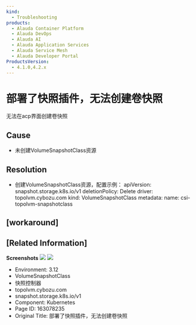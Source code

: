 ```yaml
---
kind:
  - Troubleshooting
products:
  - Alauda Container Platform
  - Alauda DevOps
  - Alauda AI
  - Alauda Application Services
  - Alauda Service Mesh
  - Alauda Developer Portal
ProductsVersion:
  - 4.1.0,4.2.x
---
```

<!-- A type of document that involves encountering a fault, diagnosing it, performing root cause analysis, and providing solutions. -->

# 部署了快照插件，无法创建卷快照

无法在acp界面创建卷快照

## Cause
- 未创建VolumeSnapshotClass资源

## Resolution
- 创建VolumeSnapshotClass资源，配置示例：
apiVersion: snapshot.storage.k8s.io/v1
deletionPolicy: Delete
driver: topolvm.cybozu.com
kind: VolumeSnapshotClass
metadata:
  name: csi-topolvm-snapshotclass

## [workaround]

## [Related Information]
**Screenshots**
![](https://pro-upload-center.udeskcs.com/tid99781/1693290416_99781_ecb2ef_%E5%BE%AE%E4%BF%A1%E5%9B%BE%E7%89%87_20230829142318.png?Expires=1695697156&OSSAccessKeyId=bPexlr6MCcadDhfu&Signature=jCYLsqEBMigwONeGsrmleUztqGU%3D)
![](https://pro-upload-center.udeskcs.com/tid99781/1693290416_99781_d7ff76_%E5%BE%AE%E4%BF%A1%E5%9B%BE%E7%89%87_20230829142305.png?Expires=1695697156&OSSAccessKeyId=bPexlr6MCcadDhfu&Signature=SocI5sK63UixiCsmXh2R4NnlRKA%3D)
- Environment: 3.12
- VolumeSnapshotClass
- 快照控制器
- topolvm.cybozu.com
- snapshot.storage.k8s.io/v1
- Component: Kubernetes
- Page ID: 163078235
- Original Title: 部署了快照插件，无法创建卷快照
